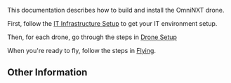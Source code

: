 <!-- TODO: Add some pictures -->

This documentation describes how to build and install the OmniNXT drone.

First, follow the [IT Infrastructure Setup](it-infra-setup.md) to get your IT environment setup. 

Then, for each drone, go through the steps in [Drone Setup](drone-setup.md)

When you're ready to fly, follow the steps in [Flying](flying.md). 


## Other Information 

